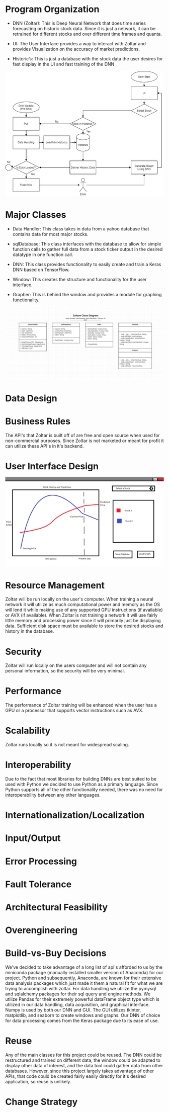 <!---Populate each section with information as it applies to your project. If a section does not apply, explain why. Include diagrams (or links to diagrams) in each section, as appropriate. For example, sketches of the user interfaces along with an explanation of how the interface components will work; ERD diagrams of the database; rough class diagrams; context diagrams showing the system boundary; etc.--->

# Program Organization

<!---
We still need some sort of diagram relating these. More than the state diagram.
-->

- DNN (Zoltar): This is Deep Neural Network that does time series forecasting on historic stock data. Since it is just a network, it can be retrained for different stocks and over different time frames and quanta.

- UI: The User Interface provides a way to interact with Zoltar and provides Visualization on the accuracy of market predictions.

- Historic’s: This is just a database with the stock data the user desires for fast display in the UI and fast training of the DNN

![StateDiagram](State_Diagram.jpg)

# Major Classes

<!---You should have an UML class diagram in this section, along with a description of each class and a table that relates each component to one or more user stories. At a minimum, you need 1 diagram of your major classes. You are encouraged to also include more detailed diagrams that include all of your classes.-->

- Data Handler: This class takes in data from a yahoo database that contains data for most major stocks.

- sqlDatabase: This class interfaces with the database to allow for simple function calls to gather full data from a stock ticker output in the desired datatype in one function call.

- DNN: This class provides functionality to easily create and train a Keras DNN based on TensorFlow.

- Window: This creates the structure and functionality for the user interface.

- Grapher: This is behind the window and provides a module for graphing functionality.

![ClassDiagram](Class_Diagram.jpg)

# Data Design

<!---If you are using a database, you should have a basic Entity Relationship Diagram (ERD) in this section. This diagram should describe the tables in your database and their relationship to one another (especially primary/foreign keys), including the columns within each table.--->

# Business Rules

<!---You should list the assumptions, rules, and guidelines from external sources that are impacting your program design.--->

The API's that Zoltar is built off of are free and open source when used for non-commercial purposes. Since Zoltar is not marketed or meant for profit it can utilize these API's in it's backend.

# User Interface Design

<!---You should have one or more user interface screens in this section. Each screen should be accompanied by an explaination of the screens purpose and how the user will interact with it. You should relate each screen to one another as the user transitions through the states of your application. You should also have a table that relates each window or component to the support using stories.--->

![UIDesign](UI_Mock.png)

# Resource Management

Zoltar will be run locally on the user's computer. When training a neural network it will utilize as much computational power and memory as the OS will lend it while making use of any supported GPU instructions (if available) or AVX (if available). When Zoltar is not training a network it will use fairly little memory and processing power since it will primarily just be displaying data. Sufficient disk space must be available to store the desired stocks and history in the database.

# Security

Zoltar will run locally on the users computer and will not contain any personal information, so the security will be very minimal.

# Performance

The performance of Zoltar training will be enhanced when the user has a GPU or a processor that supports vector instructions such as AVX.

# Scalability

Zoltar runs locally so it is not meant for widespread scaling.

# Interoperability

Due to the fact that most libraries for building DNNs are best suited to be used with Python we decided to use Python as a primary language. Since Python supports all of the other functionality needed, there was no need for interoperability between any other languages.

# Internationalization/Localization

# Input/Output

# Error Processing

# Fault Tolerance

# Architectural Feasibility

# Overengineering

# Build-vs-Buy Decisions

We've decided to take advantage of a long list of api's afforded to us by the miniconda package (manually installed smaller version of Anaconda) for our project. Python and subsequently, Anaconda, are known for their extensive data analysis packages which just made it them a natural fit for what we are trying to accomplish with zoltar. For data handling we utilize the pymysql and sqlalchemy packages for their sql query and engine methods. We utilize Pandas for their extremely powerful dataFrame object type which is utilized in our data handling, data acquisition, and graphical interface. Numpy is used by both our DNN and GUI. The GUI utilizes tkinter, matplotlib, and seaborn to create windows and graphs. Our DNN of choice for data processing comes from the Keras package due to its ease of use.

<!---This section should list the third party libraries your system is using and describe what those libraries are being used for.--->

# Reuse

Any of the main classes for this project could be reused. The DNN could be restructured and trained on different data, the window could be adapted to display other data of interest, and the data tool could gather data from other databases. However, since this project largely takes advantage of other APIs, that code could be created fairly easily directly for it's desired application, so reuse is unlikely. 

# Change Strategy
